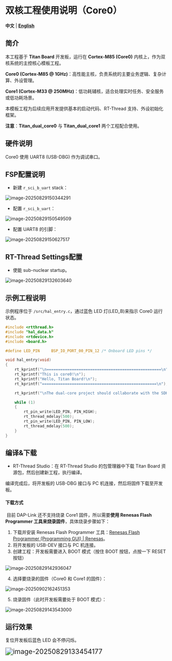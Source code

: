 # 双核工程使用说明（Core0）

**中文** | [**English**](./README.md)

## 简介

本工程基于 **Titan Board**  开发板，运行在 **Cortex-M85 (Core0)** 内核上，作为双核系统的主控核心模板工程。

**Core0 (Cortex-M85 @ 1GHz)**：高性能主核，负责系统的主要业务逻辑、复杂计算、外设管理。

**Core1 (Cortex-M33 @ 250MHz)**：低功耗辅核，适合处理实时任务、安全服务或低功耗场景。

本模板工程为后续应用开发提供基本的启动代码、RT-Thread  支持、外设初始化框架。

**注意**：**Titan_dual_core0** 与 **Titan_dual_core1** 两个工程配合使用。

## 硬件说明

Core0 使用 UART8 (USB-DBG) 作为调试串口。

## FSP配置说明

* 新建 `r_sci_b_uart` stack：

![image-20250829150344291](figures/image-20250829150344291.png)

* 配置 `r_sci_b_uart`：

![image-20250829150549509](figures/image-20250829150549509.png)

* 配置 UART8 的引脚：

![image-20250829150627517](figures/image-20250829150627517.png)

## RT-Thread Settings配置

* 使能 sub-nuclear startup。

![image-20250829132603640](figures/image-20250829132603640.png)

## 示例工程说明

示例程序位于 `/src/hal_entry.c`，通过蓝色 LED 灯(LED_B)来指示 Core0 运行状态。

```c
#include <rtthread.h>
#include "hal_data.h"
#include <rtdevice.h>
#include <board.h>

#define LED_PIN     BSP_IO_PORT_00_PIN_12 /* Onboard LED pins */

void hal_entry(void)
{
    rt_kprintf("\n==================================================\n");
    rt_kprintf("This is core0!\n");
    rt_kprintf("Hello, Titan Board!\n");
    rt_kprintf("==================================================\n");

    rt_kprintf("\nThe dual-core project should collaborate with the SDK project for development: << Titan_dual_core1 >>\n");

    while (1)
    {
        rt_pin_write(LED_PIN, PIN_HIGH);
        rt_thread_mdelay(500);
        rt_pin_write(LED_PIN, PIN_LOW);
        rt_thread_mdelay(500);
    }
}
```

## 编译&下载

* RT-Thread Studio：在 RT-Thread Studio 的包管理器中下载 Titan Board 资源包，然后创建新工程，执行编译。

编译完成后，将开发板的 USB-DBG 接口与 PC 机连接，然后将固件下载至开发板。

#### 下载方式

​	目前 DAP-Link 还不支持烧录 Core1 固件，所以需要**使用 Renesas Flash Programmer 工具来烧录固件**，具体烧录步骤如下：

1. 下载并安装 Renesas Flash Programmer 工具：[Renesas Flash Programmer (Programming GUI) | Renesas](https://www.renesas.com/en/software-tool/renesas-flash-programmer-programming-gui#downloads)。
2. 将开发板的 USB-DEV 接口与 PC 机连接。
3. 创建工程：开发板需要进入 BOOT 模式（按住 BOOT 按钮，点按一下 RESET 按钮）

![image-20250829142936047](figures/image-20250829142936047.png)

4. 选择要烧录的固件（Core0 和 Core1 的固件）：

![image-20250902162451353](figures/image-20250902162451353.png)

5. 烧录固件（此时开发板需要处于 BOOT 模式）：

![image-20250829143543000](figures/image-20250829143543000.png)

## 运行效果

复位开发板后蓝色 LED 会不停闪烁。

<img src="figures/image-20250829133454177.png" alt="image-20250829133454177" style="zoom:150%;" />